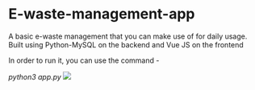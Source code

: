 # E-waste-management-app
<p> A basic e-waste management that you can make use of for daily usage. Built using Python-MySQL on the backend and Vue JS on the frontend
</p>

<p>In order to run it, you can use the command -</p>
<em>python3 app.py</em>
<img src="https://photos.google.com/photo/AF1QipOWm4Hp0ruDrPUCRqkro_fz2GykRIBvjFzR1m9i"></img>
